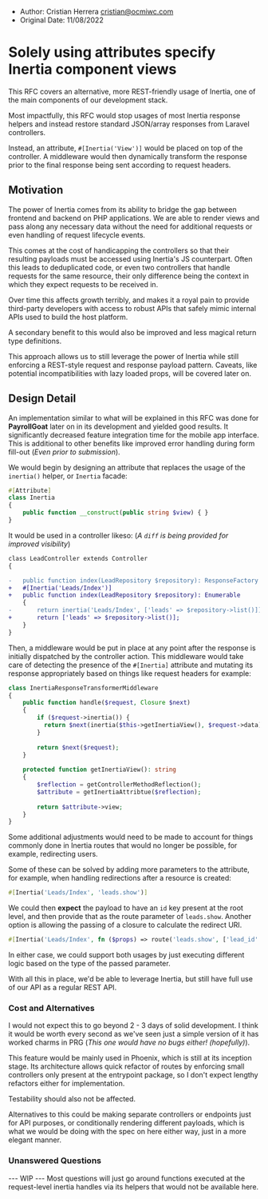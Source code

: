 - Author: Cristian Herrera <cristian@ocmiwc.com>
- Original Date: 11/08/2022

# Solely using attributes specify Inertia component views
This RFC covers an alternative, more REST-friendly usage of Inertia, one of the main components of our development stack.

Most impactfully, this RFC would stop usages of most Inertia response helpers and instead restore standard JSON/array responses from Laravel controllers.

Instead, an attribute, `#[Inertia('View')]` would be placed on top of the controller. A middleware would then dynamically transform the response prior to the final response being sent according to request headers.

## Motivation
The power of Inertia comes from its ability to bridge the gap between frontend and backend on PHP applications. We are able to render views and pass along any necessary data without the need for additional requests or even handling of request lifecycle events.

This comes at the cost of handicapping the controllers so that their resulting payloads must be accessed using Inertia's JS counterpart. Often this leads to deduplicated code, or even two controllers that handle requests for the same resource, their only difference being the context in which they expect requests to be received in.

Over time this affects growth terribly, and makes it a royal pain to provide third-party developers with access to robust APIs that safely mimic internal APIs used to build the host platform.

A secondary benefit to this would also be improved and less magical return type definitions.

This approach allows us to still leverage the power of Inertia while still enforcing a REST-style request and response payload pattern. Caveats, like potential incompatibilities with lazy loaded props, will be covered later on.

## Design Detail
An implementation similar to what will be explained in this RFC was done for **PayrollGoat** later on in its development and yielded good results. It significantly decreased feature integration time for the mobile app interface. This is additional to other benefits like improved error handling during form fill-out (_Even prior to submission_).

We would begin by designing an attribute that replaces the usage of the `inertia()` helper, or `Inertia` facade:

```php
#[Attribute]
class Inertia
{
    public function __construct(public string $view) { }
}
```

It would be used in a controller likeso: (_A `diff` is being provided for improved visibility_)

```diff
class LeadController extends Controller
{

-   public function index(LeadRepository $repository): ResponseFactory|Response
+   #[Inertia('Leads/Index')]  
+   public function index(LeadRepository $repository): Enumerable
    {
-       return inertia('Leads/Index', ['leads' => $repository->list()]);
+       return ['leads' => $repository->list()];
    }
}
```

Then, a middleware would be put in place at any point after the response is initially dispatched by the controller action. This middleware would take care of detecting the presence of the `#[Inertia]` attribute and mutating its response appropriately based on things like request headers for example:

```php
class InertiaResponseTransformerMiddleware
{
    public function handle($request, Closure $next)
    {
        if ($request->inertia()) {
          return $next(inertia($this->getInertiaView(), $request->data));
        }
 
        return $next($request);
    }
    
    protected function getInertiaView(): string
    {
        $reflection = getControllerMethodReflection();
        $attribute = getInertiaAttribtue($reflection);
        
        return $attribute->view;
    }
}
```

Some additional adjustments would need to be made to account for things commonly done in Inertia routes that would no longer be possible, for example,
redirecting users.

Some of these can be solved by adding more parameters to the attribute, for example, when handling redirections after a resource is created:

```php
#[Inertia('Leads/Index', 'leads.show')]
```

We could then **expect** the payload to have an `id` key present at the root level, and then provide that as the route parameter of `leads.show`. Another option is allowing the passing of a closure to calculate the redirect URI.

```php
#[Inertia('Leads/Index', fn ($props) => route('leads.show', ['lead_id' => $props['id']]))]
```

In either case, we could support both usages by just executing different logic based on the type of the passed parameter.

With all this in place, we'd be able to leverage Inertia, but still have full use of our API as a regular REST API.

### Cost and Alternatives
I would not expect this to go beyond 2 - 3 days of solid development. I think it would be worth every second as we've seen just a simple version of it has worked charms in PRG (_This one would have no bugs either! (hopefully)_).

This feature would be mainly used in Phoenix, which is still at its inception stage. Its architecture allows quick refactor of routes by enforcing small controllers only present at the entrypoint package, so I don't expect lengthy refactors either for implementation.

Testability should also not be affected.

Alternatives to this could be making separate controllers or endpoints just for API purposes, or conditionally rendering different payloads, which is what we would be doing with the spec on here either way, just in a more elegant manner.

### Unanswered Questions
--- WIP ---
Most questions will just go around functions executed at the request-level inertia handles via its helpers that would not be available here.
